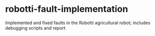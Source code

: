 # robotti-fault-implementation
Implemented and fixed faults in the Robotti agricultural robot; includes debugging scripts and report
